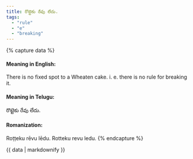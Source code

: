 ```yaml
---
title: రొట్టెకు రేవు లేదు.
tags:
  - "rule"
  - "e"
  - "breaking"
---
```


{% capture data %}
#### Meaning in English:
There is no fixed spot to a Wheaten cake.
i. e. there is no rule for breaking it.

#### Meaning in Telugu:
రొట్టెకు రేవు లేదు.

#### Romanization:
Roṭṭeku rēvu lēdu.
Rotteku revu ledu.
{% endcapture %}

{{ data | markdownify }}

